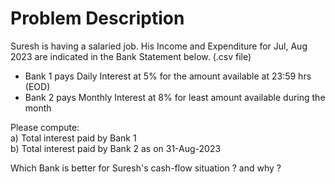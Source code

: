 # Problem Description
Suresh is having a salaried job. His Income and Expenditure for Jul, Aug 2023 are indicated in the Bank Statement below. (.csv file)

- Bank 1 pays Daily Interest at 5% for the amount available at 23:59 hrs (EOD)
- Bank 2 pays Monthly Interest at 8% for least amount available during the month

Please compute:  
    a) Total interest paid by Bank 1  
    b) Total interest paid by Bank 2
as on 31-Aug-2023

Which Bank is better for Suresh's cash-flow situation ? and why ?
